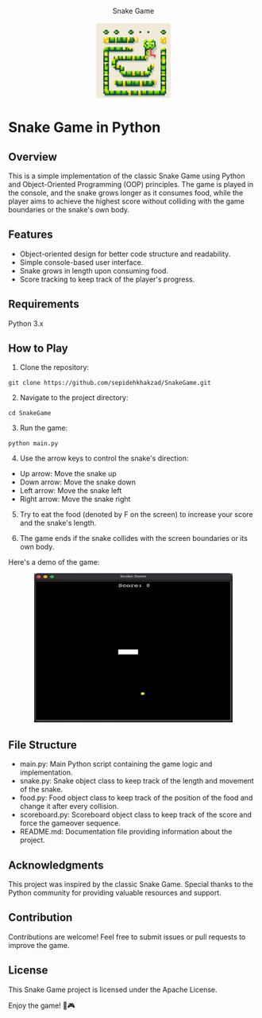 
<div align="center"> Snake Game <br/> <br/> <img src="SnakeGame_icon.jpeg" width="150"> </div>

# Snake Game in Python

## Overview

This is a simple implementation of the classic Snake Game using Python and Object-Oriented Programming (OOP) principles. The game is played in the console, and the snake grows longer as it consumes food, while the player aims to achieve the highest score without colliding with the game boundaries or the snake's own body.

## Features
- Object-oriented design for better code structure and readability.
- Simple console-based user interface.
- Snake grows in length upon consuming food.
- Score tracking to keep track of the player's progress.

## Requirements
Python 3.x

## How to Play
1. Clone the repository:

```
git clone https://github.com/sepidehkhakzad/SnakeGame.git
```

2. Navigate to the project directory:

```
cd SnakeGame
```

3. Run the game:

```
python main.py
```

4. Use the arrow keys to control the snake's direction:

- Up arrow: Move the snake up
- Down arrow: Move the snake down
- Left arrow: Move the snake left
- Right arrow: Move the snake right

5. Try to eat the food (denoted by F on the screen) to increase your score and the snake's length.

6. The game ends if the snake collides with the screen boundaries or its own body.

Here's a demo of the game:

<p align="center">
  <img src="SnakeGameDemo2.gif" width="400" height="300" alt="normal">
</p>

## File Structure
- main.py: Main Python script containing the game logic and implementation.
- snake.py: Snake object class to keep track of the length and movement of the snake.
- food.py: Food object class to keep track of the position of the food and change it after every collision.
- scoreboard.py: Scoreboard object class to keep track of the score and force the gameover sequence.
- README.md: Documentation file providing information about the project.

## Acknowledgments
This project was inspired by the classic Snake Game.
Special thanks to the Python community for providing valuable resources and support.

## Contribution
Contributions are welcome! Feel free to submit issues or pull requests to improve the game.

## License
This Snake Game project is licensed under the Apache License.

Enjoy the game! 🐍🎮

